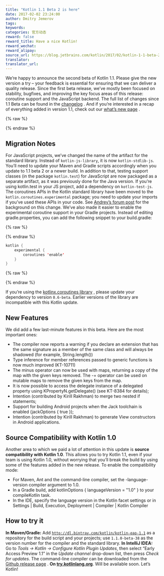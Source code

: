 ```yaml
---
title: "Kotlin 1.1 Beta 2 is here"
date: 2017-02-02 23:24:00
author: Dmitry Jemerov
tags:
keywords:
categories: 官方动态
reward: false
reward_title: Have a nice Kotlin!
reward_wechat:
reward_alipay:
source_url: https://blog.jetbrains.com/kotlin/2017/02/kotlin-1-1-beta-2-is-here/
translator:
translator_url:
---
```


We’re happy to announce the second beta of Kotlin 1.1. Please give the new version a try – your feedback is essential for ensuring that we can deliver a quality release.
Since the first beta release, we’ve mostly been focused on stability, bugfixes, and improving the key focus areas of this release: coroutine support and the JavaScript backend. The full list of changes since 1.1 Beta can be found in the [changelog](https://github.com/JetBrains/kotlin/blob/0e1b61b422bd0d006158d8b68fa34e960853c5c6/ChangeLog.md) . And if you’re interested in a recap of everything added in version 1.1, check out our [what’s new page](https://kotlinlang.org/docs/reference/whatsnew11.html) .

{% raw %}
<p><span id="more-4562"></span></p>
{% endraw %}

## Migration Notes

For JavaScript projects, we’ve changed the name of the artifact for the standard library. Instead of <code>kotlin-js-library</code>, it is now <code>kotlin-stdlib-js</code>. You’ll need to update your Maven and Gradle scripts accordingly when you update to 1.1 beta 2 or a newer build.
In addition to that, testing support classes (in the package <code>kotlin.test</code>) for JavaScript are now packaged as a separate artifact, as it was previously done for the Java version. If you’re using kotlin.test in your JS project, add a dependency on <code>kotlin-test-js</code>.
The coroutines APIs in the Kotlin standard library have been moved to the <code>kotlin.coroutines.experimental</code> package; you need to update your imports if you’ve used these APIs in your code. See [Andrey’s forum post](https://discuss.kotlinlang.org/t/experimental-status-of-coroutines-in-1-1-and-related-compatibility-concerns/2236) for the background on this change.
We’ve also made it easier to enable the experimental coroutine support in your Gradle projects. Instead of editing gradle.properties, you can add the following snippet to your build.gradle:

{% raw %}
<p></p>
{% endraw %}

```kotlin
kotlin {
    experimental {
        coroutines 'enable'
    }
}
```

{% raw %}
<p></p>
{% endraw %}

If you’re using the [kotlinx.coroutines library](https://github.com/kotlin/kotlinx.coroutines) , please update your dependency to version <code>0.6-beta</code>. Earlier versions of the library are incompatible with this Kotlin update.
## New Features

We did add a few last-minute features in this beta. Here are the most important ones:

* The compiler now reports a warning if you declare an extension that has the same signature as a member of the same class and will always be shadowed (for example, String.length())
* Type inference for member references passed to generic functions is now much improved (KT-10711)
* The minus operator can now be used with maps, returning a copy of the map with the given keys removed. The -= operator can be used on mutable maps to remove the given keys from the map.
* It is now possible to access the delegate instance of a delegated property using KPropertyN.getDelegate() (see KT-8384 for details);
* Intention (contributed by Kirill Rakhman) to merge two nested if statements;
* Support for building Android projects when the Jack toolchain is enabled (jackOptions { true });
* Intention (contributed by Kirill Rakhman) to generate View constructors in Android applications.

## Source Compatibility with Kotlin 1.0

Another area to which we paid a lot of attention in this update is <strong>source compatibility with Kotlin 1.0</strong>. This allows you to try Kotlin 1.1, even if your team is using Kotlin 1.0, without worrying that you’ll break the build by using some of the features added in the new release.
To enable the compatibility mode:

* For Maven, Ant and the command-line compiler, set the -language-version compiler argument to 1.0.
* In a Gradle build, add kotlinOptions { languageVersion = "1.0" } to your compileKotlin task.
* In the IDE, specify the language version in the Kotlin facet settings or in Settings | Build, Execution, Deployment | Compiler | Kotlin Compiler

## How to try it

<strong>In Maven/Gradle:</strong> Add <code>http://dl.bintray.com/kotlin/kotlin-eap-1.1</code> as a repository for the build script and your projects; use <code>1.1.0-beta-38</code> as the version number for the compiler and the standard library.
<strong>In IntelliJ IDEA:</strong> Go to <em>Tools → Kotlin → Configure Kotlin Plugin Updates</em>, then select “Early Access Preview 1.1” in the <em>Update channel</em> drop-down list, then press <em>Check for updates</em>.
The command-line compiler can be downloaded from the [Github release page](https://github.com/JetBrains/kotlin/releases/tag/v1.1-beta2) .
<strong>On <a href="http://try.kotlinlang.org/">try.kotlinlang.org</a></strong>. Will be available soon.
Let’s Kotlin!
